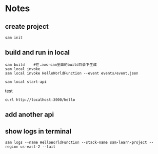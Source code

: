 # Notes

## create project
```
sam init
```

## build and run in local
```
sam build    #在.aws-sam里面的build目录下生成
sam local invoke  
sam local invoke HelloWorldFunction --event events/event.json
```

```
sam local start-api
```

test
```
curl http://localhost:3000/hello
```

## add another api





## show logs in terminal

```
sam logs --name HelloWorldFunction --stack-name sam-learn-project --region us-east-2 --tail
```